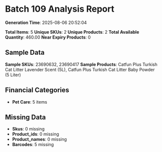 # Batch 109 Analysis Report

**Generation Time**: 2025-08-06 20:52:04

**Total Items**: 5
**Unique SKUs**: 2
**Unique Products**: 2
**Total Available Quantity**: 460.00
**Near Expiry Products**: 0

## Sample Data
**Sample SKUs**: 23690632, 23690417
**Sample Products**: Catfun Plus Turkish Cat Litter Lavender Scent (5L), Catfun Plus Turkish Cat Litter Baby Powder (5 Liter)

## Financial Categories
- **Pet Care**: 5 items

## Missing Data
- **Skus**: 0 missing
- **Product_ids**: 0 missing
- **Product_names**: 0 missing
- **Barcodes**: 5 missing
